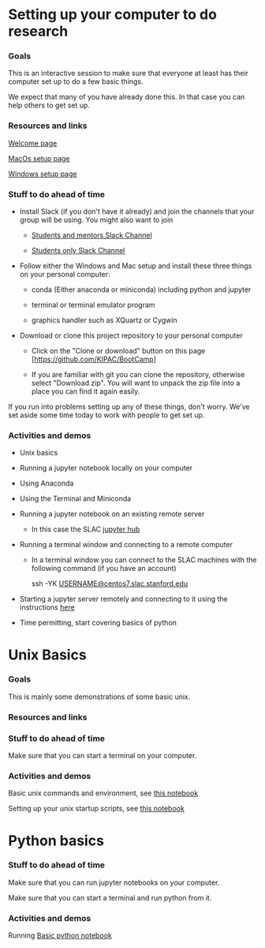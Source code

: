 # Setting up your computer to do research

### Goals

This is an interactive session to make sure that everyone at least has their computer set up to do a few basic things.  

We expect that many of you have already done this.  In that case you can help others to get set up.

### Resources and links

[Welcome page](../../README.md)

[MacOs setup page](../macos_setup.md)

[Windows setup page](../windows_setup.md)

### Stuff to do ahead of time

- Install Slack (if you don't have it already) and join the channels that your group will be using.  You might also want to join

  - [Students and mentors Slack Channel](https://KIPAC.slack.com/messages/summer-students-plus-mentors)

  - [Students only Slack Channel](https://KIPAC.slack.com/messages/summer-students)

- Follow either the Windows and Mac setup and install these three things on your personal computer:

   - conda (Either anaconda or miniconda) including python and jupyter 

   - terminal or terminal emulator program

   - graphics handler such as XQuartz or Cygwin
   
- Download or clone this project repository to your personal computer

    - Click on the "Clone or download" button on this page [https://github.com/KIPAC/BootCamp]  
    
    - If you are familiar with git you can clone the repository, otherwise select "Download zip".  You will want to unpack the zip file into a place you can find it again easily.

If you run into problems setting up any of these things, don't worry.  We've set aside some time today to work with people to get set up.

### Activities and demos

- Unix basics
-  Running a jupyter notebook locally on your computer

  - Using Anaconda
 
  - Using the Terminal and Miniconda

- Running a jupyter notebook on an existing remote server 

  - In this case the SLAC [jupyter hub](https://jupyter.slac.stanford.edu/)

- Running a terminal window and connecting to a remote computer

  - In a terminal window you can connect to the SLAC machines with the following command (if you have an account)
  
      ssh -YK USERNAME@centos7.slac.stanford.edu

- Starting a jupyter server remotely and connecting to it using the instructions [here](../jupyter_tunnel.md)
- Time permitting, start covering basics of python

# Unix Basics

### Goals

This is mainly some demonstrations of some basic unix.

### Resources and links

### Stuff to do ahead of time

Make sure that you can start a terminal on your computer.

### Activities and demos

Basic unix commands and environment, see [this notebook](../../Unix/Unix%20(1).ipynb)

Setting up your unix startup scripts, see [this notebook](../../Unix/Unix%20(2).ipynb)

# Python basics

### Stuff to do ahead of time

Make sure that you can run jupyter notebooks on your computer.  

Make sure that you can start a terminal and run python from it.

### Activities and demos

Running [Basic python notebook](../../Python/Python%20(1).ipynb)


